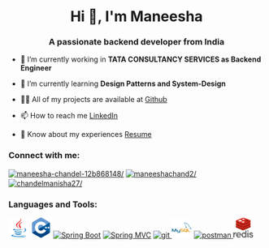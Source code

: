 <h1 align="center">Hi 👋, I'm Maneesha</h1>
<h3 align="center">A passionate backend developer from India</h3>

- 🔭 I’m currently working in **TATA CONSULTANCY SERVICES as Backend Engineer**

- 🌱 I’m currently learning **Design Patterns and System-Design**

- 👨‍💻 All of my projects are available at [Github](https://github.com/ManeeshaChandel)

- 📫 How to reach me [LinkedIn](https://www.linkedin.com/in/maneesha-chandel-12b868148/)

- 📄 Know about my experiences [Resume](https://drive.google.com/file/d/1Ng3IYb9Zuxws07I1EBTuECgXexNUc0ej/view?usp=sharing)

<h3 align="left">Connect with me:</h3>
<p align="left">
<a href="https://www.linkedin.com/in/maneesha-chandel-12b868148/" target="blank"><img align="center" src="https://raw.githubusercontent.com/rahuldkjain/github-profile-readme-generator/master/src/images/icons/Social/linked-in-alt.svg" alt="maneesha-chandel-12b868148/" height="30" width="40" /></a>
<a href="https://leetcode.com/maneeshachand2/" target="blank"><img align="center" src="https://raw.githubusercontent.com/rahuldkjain/github-profile-readme-generator/master/src/images/icons/Social/leet-code.svg" alt="maneeshachand2/" height="30" width="40" /></a>
<a href="https://auth.geeksforgeeks.org/user/chandelmanisha27/" target="blank"><img align="center" src="https://raw.githubusercontent.com/rahuldkjain/github-profile-readme-generator/master/src/images/icons/Social/geeks-for-geeks.svg" alt="chandelmanisha27/" height="30" width="40" /></a>
</p>

<h3 align="left">Languages and Tools:</h3>
<p align="left"> 
  
 <a href="https://java.com" target="_blank" rel="noreferrer">
  <img src="https://raw.githubusercontent.com/devicons/devicon/master/icons/java/java-original.svg" alt="java" width="40" height="40"/></a>
 <a href="https://isocpp.org/" target="_blank" rel="noreferrer">
  <img src="https://raw.githubusercontent.com/devicons/devicon/master/icons/cplusplus/cplusplus-original.svg" alt="C++" width="40" height="40"/></a>

 <a href="https://spring.io/projects/spring-boot" target="_blank" rel="noreferrer">
  <img src="https://www.vectorlogo.zone/logos/springio/springio-icon.svg" alt="Spring Boot" width="40" height="40"/></a>
  <a href="https://spring.io/projects/spring-framework" target="_blank" rel="noreferrer">
  <img src="https://www.vectorlogo.zone/logos/springio/springio-icon.svg" alt="Spring MVC" width="40" height="40"/></a>
   <a href="https://git-scm.com/" target="_blank" rel="noreferrer"> <img src="https://www.vectorlogo.zone/logos/git-scm/git-scm-icon.svg" alt="git" width="40" height="40"/> </a> 
 <a href="https://www.mysql.com" target="_blank" rel="noreferrer">
  <img src="https://raw.githubusercontent.com/devicons/devicon/master/icons/mysql/mysql-original-wordmark.svg" alt="mysql" width="40" height="40"/></a>
  <a href="https://postman.com" target="_blank" rel="noreferrer"> <img src="https://www.vectorlogo.zone/logos/getpostman/getpostman-icon.svg" alt="postman" width="40" height="40"/> </a> 
  <a href="https://redis.io" target="_blank" rel="noreferrer"> <img src="https://raw.githubusercontent.com/devicons/devicon/master/icons/redis/redis-original-wordmark.svg" alt="redis" width="40" height="40"/> </a> 
</p>
